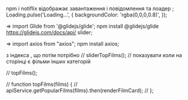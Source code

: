 npm i notiflix відображає завантаження і повідомлення та лоадер ;
Loading.pulse('Loading...', { backgroundColor: 'rgba(0,0,0,0.8)', });

=> import Glide from '@glidejs/glide'; npm install @glidejs/glide
https://glidejs.com/docs/api/ slider;

=> import axios from "axios"; npm install axios;


з індекса , що потім потрібно
// sliderTopFilms();
// показувати коли на сторінці є  фільми інших категорій

// topFilms();

// function topFilms(films) {
//  apiService.getPopularFilms(films).then(renderFilmCard);
// };